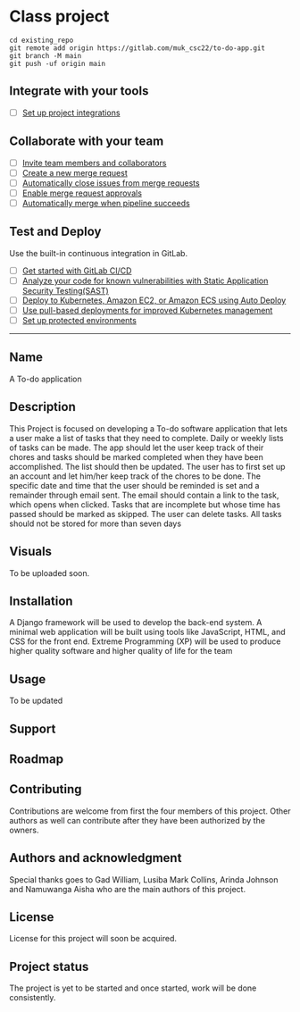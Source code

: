 # Class project

```
cd existing_repo
git remote add origin https://gitlab.com/muk_csc22/to-do-app.git
git branch -M main
git push -uf origin main
```

## Integrate with your tools

- [ ] [Set up project integrations](https://gitlab.com/muk_csc22/to-do-app/-/settings/integrations)

## Collaborate with your team

- [ ] [Invite team members and collaborators](https://docs.gitlab.com/ee/user/project/members/)
- [ ] [Create a new merge request](https://docs.gitlab.com/ee/user/project/merge_requests/creating_merge_requests.html)
- [ ] [Automatically close issues from merge requests](https://docs.gitlab.com/ee/user/project/issues/managing_issues.html#closing-issues-automatically)
- [ ] [Enable merge request approvals](https://docs.gitlab.com/ee/user/project/merge_requests/approvals/)
- [ ] [Automatically merge when pipeline succeeds](https://docs.gitlab.com/ee/user/project/merge_requests/merge_when_pipeline_succeeds.html)

## Test and Deploy

Use the built-in continuous integration in GitLab.

- [ ] [Get started with GitLab CI/CD](https://docs.gitlab.com/ee/ci/quick_start/index.html)
- [ ] [Analyze your code for known vulnerabilities with Static Application Security Testing(SAST)](https://docs.gitlab.com/ee/user/application_security/sast/)
- [ ] [Deploy to Kubernetes, Amazon EC2, or Amazon ECS using Auto Deploy](https://docs.gitlab.com/ee/topics/autodevops/requirements.html)
- [ ] [Use pull-based deployments for improved Kubernetes management](https://docs.gitlab.com/ee/user/clusters/agent/)
- [ ] [Set up protected environments](https://docs.gitlab.com/ee/ci/environments/protected_environments.html)

---

## Name

A To-do application

## Description

This Project is focused on developing a To-do software application that lets a user make a list of tasks that they need to complete. Daily or weekly lists of tasks can be made. The app should let the user keep track of their chores and tasks should be marked completed when they have been accomplished. The list should then be updated. The user has to first set up an account and let him/her keep track of the chores to be done. The specific date and time that the user should be reminded is set and a remainder through email sent. The email should contain a link to the task, which opens when clicked. Tasks that are incomplete but whose time has passed should be marked as skipped. The user can delete tasks. All tasks should not be stored for more than seven days

## Visuals

To be uploaded soon.

## Installation

A Django framework will be used to develop the back-end system. A minimal web application will be built using tools like JavaScript, HTML, and CSS for the front end. Extreme Programming (XP) will be used to produce higher quality software and higher quality of life for the team

## Usage

To be updated

## Support

## Roadmap



## Contributing

Contributions are welcome from first the four members of this project. Other authors as well can contribute after they have been authorized by the owners.

## Authors and acknowledgment

Special thanks goes to Gad William, Lusiba Mark Collins, Arinda Johnson and Namuwanga Aisha who are the main authors of this project.

## License

License for this project will soon be acquired.

## Project status

The project is yet to be started and once started, work will be done consistently.

